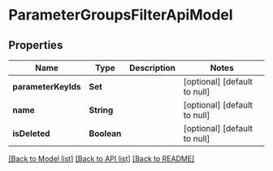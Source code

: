 # ParameterGroupsFilterApiModel
## Properties

| Name | Type | Description | Notes |
|------------ | ------------- | ------------- | -------------|
| **parameterKeyIds** | **Set** |  | [optional] [default to null] |
| **name** | **String** |  | [optional] [default to null] |
| **isDeleted** | **Boolean** |  | [optional] [default to null] |

[[Back to Model list]](../README.md#documentation-for-models) [[Back to API list]](../README.md#documentation-for-api-endpoints) [[Back to README]](../README.md)

